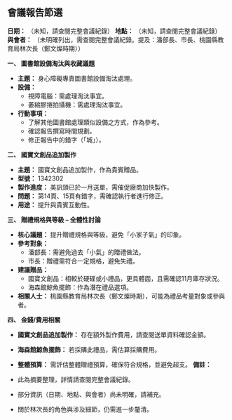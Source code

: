 ## 會議報告節選

**日期：** （未知，請查閱完整會議紀錄）
**地點：** （未知，請查閱完整會議紀錄）
**與會者：** （未明確列出，需查閱完整會議紀錄。提及：潘部長、市長、桃園縣教育局林次長（鄭文燦時期））

**一、 圖書館設備淘汰與收藏議題**

*   **主題：** 身心障礙專責圖書館設備淘汰處理。
*   **設備：**
    *   視障電腦：需處理淘汰事宜。
    *   萎縮膠捲拍攝機：需處理淘汰事宜。
*   **行動事項：**
    *   了解其他圖書館處理類似設備之方式，作為參考。
    *   確認報告撰寫時間規劃。
    *   修正報告中的錯字（「城」）。

**二、 國寶文創品追加製作**

*   **主題：** 國寶文創品追加製作，作為貴賓贈品。
*   **型號：** 1342302
*   **製作進度：** 美訊頭已於一月送單，需催促廠商加快製作。
*   **問題：** 第14頁、15頁有錯字，需確認執行者進行修正。
*   **用途：** 提升與貴賓互動性。

**三、 贈禮規格與等級 – 全體性討論**

*   **核心議題：** 提升贈禮規格與等級，避免「小家子氣」的印象。
*   **參考對象：**
    *   潘部長：需避免過去「小氣」的贈禮做法。
    *   市長：贈禮需符合一定規格，避免失禮。
*   **建議贈品：**
    *   國寶文創品：相較於硬碟或小禮品，更具體面，且需確認11月庫存狀況。
    *   海森館鯨魚擺飾：作為潛在禮品選項。
*   **相關人士：** 桃園縣教育局林次長（鄭文燦時期），可能為禮品考量對象或參與者。

**四、 金錢/費用相關**

*   **國寶文創品追加製作：** 存在額外製作費用，請查閱送單資料確認金額。
*   **海森館鯨魚擺飾：** 若採購此禮品，需估算採購費用。
*   **整體預算：**  需評估整體贈禮預算，確保符合規格，並避免超支。
**備註：**

*   此為摘要整理，詳情請查閱完整會議紀錄。
*   部分資訊（日期、地點、與會者）尚未明確，請補充。
*   關於林次長的角色與涉及細節，仍需進一步釐清。